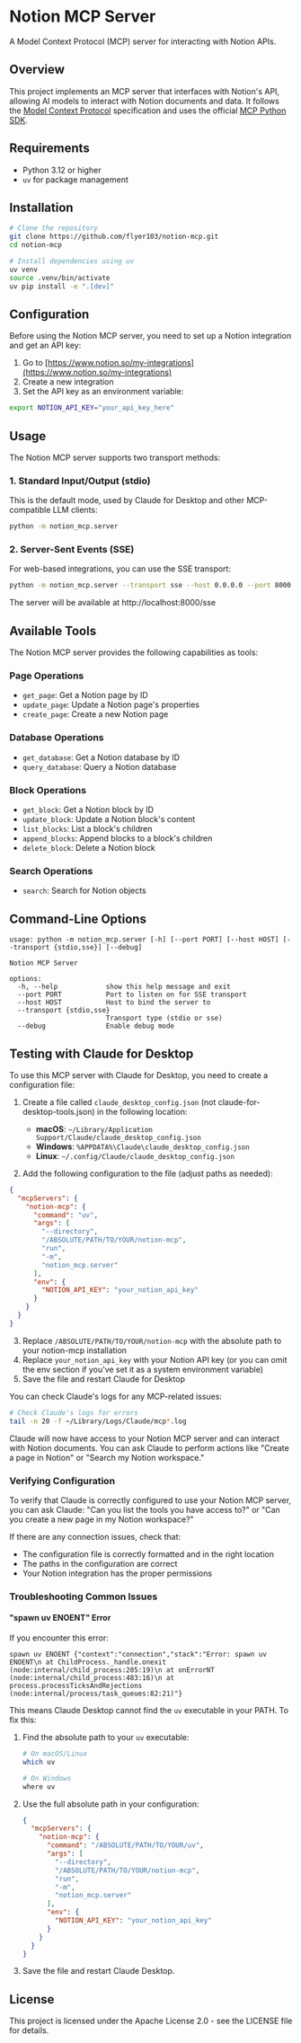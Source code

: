 # Notion MCP Server

A Model Context Protocol (MCP) server for interacting with Notion APIs.

## Overview

This project implements an MCP server that interfaces with Notion's API, allowing AI models to interact with Notion documents and data. It follows the [Model Context Protocol](https://modelcontextprotocol.io/) specification and uses the official [MCP Python SDK](https://github.com/modelcontextprotocol/python-sdk).

## Requirements

- Python 3.12 or higher
- `uv` for package management

## Installation

```bash
# Clone the repository
git clone https://github.com/flyer103/notion-mcp.git
cd notion-mcp

# Install dependencies using uv
uv venv
source .venv/bin/activate
uv pip install -e ".[dev]"
```

## Configuration

Before using the Notion MCP server, you need to set up a Notion integration and get an API key:

1. Go to [https://www.notion.so/my-integrations](https://www.notion.so/my-integrations)
2. Create a new integration
3. Set the API key as an environment variable:

```bash
export NOTION_API_KEY="your_api_key_here"
```

## Usage

The Notion MCP server supports two transport methods:

### 1. Standard Input/Output (stdio)

This is the default mode, used by Claude for Desktop and other MCP-compatible LLM clients:

```bash
python -m notion_mcp.server
```

### 2. Server-Sent Events (SSE)

For web-based integrations, you can use the SSE transport:

```bash
python -m notion_mcp.server --transport sse --host 0.0.0.0 --port 8000
```

The server will be available at http://localhost:8000/sse

## Available Tools

The Notion MCP server provides the following capabilities as tools:

### Page Operations
- `get_page`: Get a Notion page by ID
- `update_page`: Update a Notion page's properties
- `create_page`: Create a new Notion page

### Database Operations
- `get_database`: Get a Notion database by ID
- `query_database`: Query a Notion database

### Block Operations
- `get_block`: Get a Notion block by ID
- `update_block`: Update a Notion block's content
- `list_blocks`: List a block's children
- `append_blocks`: Append blocks to a block's children
- `delete_block`: Delete a Notion block

### Search Operations
- `search`: Search for Notion objects

## Command-Line Options

```
usage: python -m notion_mcp.server [-h] [--port PORT] [--host HOST] [--transport {stdio,sse}] [--debug]

Notion MCP Server

options:
  -h, --help            show this help message and exit
  --port PORT           Port to listen on for SSE transport
  --host HOST           Host to bind the server to
  --transport {stdio,sse}
                        Transport type (stdio or sse)
  --debug               Enable debug mode
```

## Testing with Claude for Desktop

To use this MCP server with Claude for Desktop, you need to create a configuration file:

1. Create a file called `claude_desktop_config.json` (not claude-for-desktop-tools.json) in the following location:
   - **macOS**: `~/Library/Application Support/Claude/claude_desktop_config.json`
   - **Windows**: `%APPDATA%\Claude\claude_desktop_config.json`
   - **Linux**: `~/.config/Claude/claude_desktop_config.json`

2. Add the following configuration to the file (adjust paths as needed):

```json
{
  "mcpServers": {
    "notion-mcp": {
      "command": "uv",
      "args": [
        "--directory",
        "/ABSOLUTE/PATH/TO/YOUR/notion-mcp",
        "run",
        "-m",
        "notion_mcp.server"
      ],
      "env": {
        "NOTION_API_KEY": "your_notion_api_key"
      }
    }
  }
}
```

3. Replace `/ABSOLUTE/PATH/TO/YOUR/notion-mcp` with the absolute path to your notion-mcp installation
4. Replace `your_notion_api_key` with your Notion API key (or you can omit the env section if you've set it as a system environment variable)
5. Save the file and restart Claude for Desktop

You can check Claude's logs for any MCP-related issues:
```bash
# Check Claude's logs for errors
tail -n 20 -f ~/Library/Logs/Claude/mcp*.log
```

Claude will now have access to your Notion MCP server and can interact with Notion documents. You can ask Claude to perform actions like "Create a page in Notion" or "Search my Notion workspace."

### Verifying Configuration

To verify that Claude is correctly configured to use your Notion MCP server, you can ask Claude:
"Can you list the tools you have access to?" or "Can you create a new page in my Notion workspace?"

If there are any connection issues, check that:
- The configuration file is correctly formatted and in the right location
- The paths in the configuration are correct
- Your Notion integration has the proper permissions

### Troubleshooting Common Issues

#### "spawn uv ENOENT" Error

If you encounter this error:
```
spawn uv ENOENT {"context":"connection","stack":"Error: spawn uv ENOENT\n at ChildProcess._handle.onexit (node:internal/child_process:285:19)\n at onErrorNT (node:internal/child_process:483:16)\n at process.processTicksAndRejections (node:internal/process/task_queues:82:21)"}
```

This means Claude Desktop cannot find the `uv` executable in your PATH. To fix this:

1. Find the absolute path to your `uv` executable:
   ```bash
   # On macOS/Linux
   which uv

   # On Windows
   where uv
   ```

2. Use the full absolute path in your configuration:
   ```json
   {
     "mcpServers": {
       "notion-mcp": {
         "command": "/ABSOLUTE/PATH/TO/YOUR/uv",
         "args": [
           "--directory",
           "/ABSOLUTE/PATH/TO/YOUR/notion-mcp",
           "run",
           "-m",
           "notion_mcp.server"
         ],
         "env": {
           "NOTION_API_KEY": "your_notion_api_key"
         }
       }
     }
   }
   ```

3. Save the file and restart Claude Desktop.

## License

This project is licensed under the Apache License 2.0 - see the LICENSE file for details. 